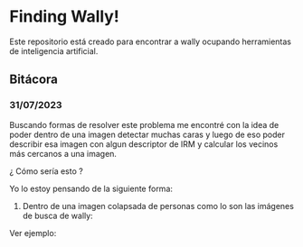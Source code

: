 # Finding Wally!

Este repositorio está creado para encontrar a wally ocupando herramientas de inteligencia artificial.

## Bitácora

### 31/07/2023

Buscando formas de resolver este problema me encontré con la idea de poder dentro de una imagen detectar muchas caras y luego de eso poder describir esa imagen con algun descriptor de IRM y calcular los vecinos más cercanos a una imagen.

¿ Cómo sería esto ?

Yo lo estoy pensando de la siguiente forma:

1. Dentro de una imagen colapsada de personas como lo son las imágenes de busca de wally:

Ver ejemplo:

